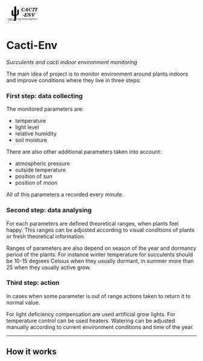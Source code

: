![Cacti-Env Logo](devices/main-device/static/cacti-env-welcome-bitmap.bmp)

Cacti-Env 
=========
_Succulents and cacti indoor environment monitoring_

The main idea of project is to monitor environment around plants indoors and improve conditions where they live in three steps:

### First step: data collecting

The monitored parameters are:
- temperature
- light level
- relative humidity
- soil moisture

There are also other additional parameters taken into account:
- atmospheric pressure
- outside temperature
- position of sun 
- position of moon
   
All of this parameters a recorded every minute. 


### Second step: data analysing

For each parameters are defined theoretical ranges, when plants feel happy. This ranges can be adjusted according to visual conditions of plants or fresh theoretical information.

Ranges of parameters are also depend on season of the year and dormancy period of the plants. For instance winter temperature for succulents should be 10-15 degrees Celsius when they usually dormant, in summer more than 25 when they usually active grow. 

### Third step: action

In cases when some parameter is out of range actions taken to return it to normal value. 

For light deficiency compensation are used artificial grow lights. For temperature control can be used heaters. Watering can be adjusted manually according to current environment conditions and time of the year. 

------

## How it works    